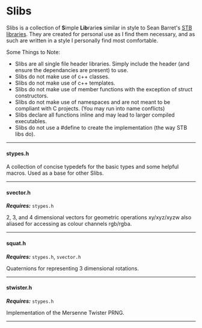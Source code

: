 # Slibs

 Slibs is a collection of **S**imple **Lib**rarie**s** similar in style to Sean Barret's [STB libraries](https://github.com/nothings/stb). They are created for personal use as I find them necessary, and as such are written in a style I personally find most comfortable.  
 
 Some Things to Note:
 - Slibs are all single file header libraries. Simply include the header (and ensure the dependancies are present) to use.
 - Slibs do not make use of c++ classes.
 - Slibs do not make use of c++ templates.
 - Slibs do not make use of member functions with the exception of struct constructors.
 - Slibs do not make use of namespaces and are not meant to be compliant with C projects. (You may run into name conflicts)
 - Slibs declare all functions inline and may lead to larger compiled executables.
 - Slibs do not use a #define to create the implementation (the way STB libs do).

---
#### stypes.h
 A collection of concise typedefs for the basic types and some helpful macros. Used as a base for other Slibs.
 
---
#### svector.h
 ***Requires:*** `stypes.h`
 
 2, 3, and 4 dimensional vectors for geometric operations xy/xyz/xyzw also aliased for accessing as colour channels rgb/rgba.
 
---
#### squat.h
 ***Requires:*** `stypes.h`, `svector.h`

 Quaternions for representing 3 dimensional rotations.
 
---
#### stwister.h
 ***Requires:*** `stypes.h`

 Implementation of the Mersenne Twister PRNG.
 
---
